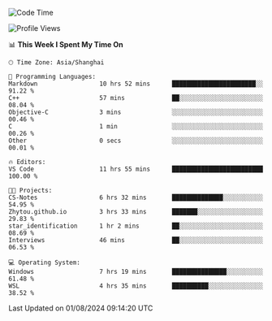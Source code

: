 <!--START_SECTION:waka-->
![Code Time](http://img.shields.io/badge/Code%20Time-1%2C880%20hrs%2036%20mins-blue)

![Profile Views](http://img.shields.io/badge/Profile%20Views-4-blue)

📊 **This Week I Spent My Time On** 

```text
🕑︎ Time Zone: Asia/Shanghai

💬 Programming Languages: 
Markdown                 10 hrs 52 mins      ███████████████████████░░   91.22 % 
C++                      57 mins             ██░░░░░░░░░░░░░░░░░░░░░░░   08.04 % 
Objective-C              3 mins              ░░░░░░░░░░░░░░░░░░░░░░░░░   00.46 % 
C                        1 min               ░░░░░░░░░░░░░░░░░░░░░░░░░   00.26 % 
Other                    0 secs              ░░░░░░░░░░░░░░░░░░░░░░░░░   00.01 % 

🔥 Editors: 
VS Code                  11 hrs 55 mins      █████████████████████████   100.00 % 

🐱‍💻 Projects: 
CS-Notes                 6 hrs 32 mins       ██████████████░░░░░░░░░░░   54.95 % 
Zhytou.github.io         3 hrs 33 mins       ███████░░░░░░░░░░░░░░░░░░   29.83 % 
star_identification      1 hr 2 mins         ██░░░░░░░░░░░░░░░░░░░░░░░   08.69 % 
Interviews               46 mins             ██░░░░░░░░░░░░░░░░░░░░░░░   06.53 % 

💻 Operating System: 
Windows                  7 hrs 19 mins       ███████████████░░░░░░░░░░   61.48 % 
WSL                      4 hrs 35 mins       ██████████░░░░░░░░░░░░░░░   38.52 % 
```


 Last Updated on 01/08/2024 09:14:20 UTC
<!--END_SECTION:waka-->